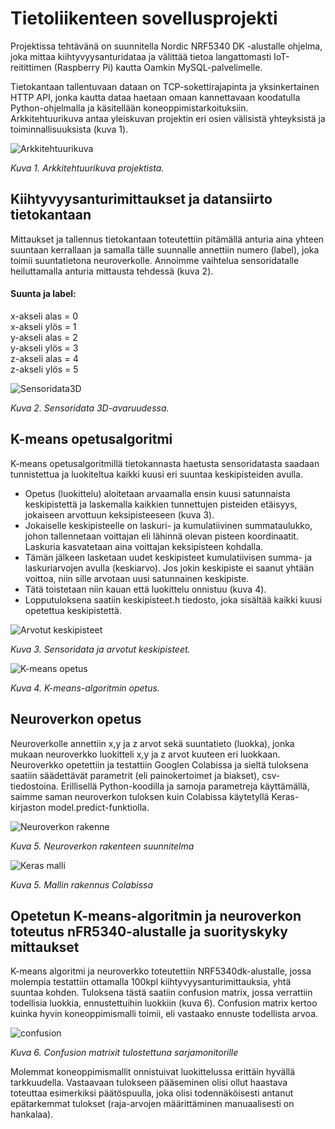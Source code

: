 # Tietoliikenteen sovellusprojekti
Projektissa tehtävänä on suunnitella Nordic NRF5340 DK -alustalle ohjelma, joka mittaa kiihtyvyysanturidataa ja välittää tietoa langattomasti IoT-reitittimen (Raspberry Pi) kautta Oamkin MySQL-palvelimelle.

Tietokantaan tallentuvaan dataan on TCP-sokettirajapinta ja yksinkertainen HTTP API, jonka kautta dataa haetaan omaan kannettavaan koodatulla Python-ohjelmalla ja käsitellään koneoppimistarkoituksiin.  
Arkkitehtuurikuva antaa yleiskuvan projektin eri osien välisistä yhteyksistä ja toiminnallisuuksista (kuva 1).
<br/>

<picture>
 <img alt="Arkkitehtuurikuva" src="arkkitehtuurikuva.png">
</picture>

*Kuva 1. Arkkitehtuurikuva projektista.*

## Kiihtyvyysanturimittaukset ja datansiirto tietokantaan

Mittaukset ja tallennus tietokantaan toteutettiin pitämällä anturia aina yhteen suuntaan kerrallaan ja samalla tälle suunnalle annettiin numero (label), joka toimii suuntatietona neuroverkolle. Annoimme vaihtelua sensoridatalle heiluttamalla anturia mittausta tehdessä (kuva 2).

#### Suunta ja label:  

x-akseli alas = 0  
x-akseli ylös = 1  
y-akseli alas = 2  
y-akseli ylös = 3  
z-akseli alas = 4  
z-akseli ylös = 5

<picture>
 <img alt="Sensoridata3D" src="Sensoridata3D.png">
</picture>

*Kuva 2. Sensoridata 3D-avaruudessa.*

## K-means opetusalgoritmi
K-means opetusalgoritmillä tietokannasta haetusta sensoridatasta saadaan tunnistettua ja luokiteltua kaikki kuusi eri suuntaa keskipisteiden avulla. 
- Opetus (luokittelu) aloitetaan arvaamalla ensin kuusi satunnaista keskipistettä ja laskemalla kaikkien tunnettujen pisteiden etäisyys, jokaiseen arvottuun keksipisteeseen (kuva 3).  
- Jokaiselle keskipisteelle on laskuri- ja kumulatiivinen summataulukko, johon tallennetaan voittajan eli lähinnä olevan pisteen koordinaatit. Laskuria kasvatetaan aina voittajan keksipisteen kohdalla.  
- Tämän jälkeen lasketaan uudet keskipisteet kumulatiivisen summa- ja laskuriarvojen avulla (keskiarvo). Jos jokin keskipiste ei saanut yhtään voittoa, niin sille arvotaan uusi satunnainen keskipiste.  
- Tätä toistetaan niin kauan että luokittelu onnistuu (kuva 4).
- Lopputuloksena saatiin keskipisteet.h tiedosto, joka sisältää kaikki kuusi opetettua keskipistettä.  


<picture>
 <img alt="Arvotut keskipisteet" src="kmeans.png">
</picture>

*Kuva 3. Sensoridata ja arvotut keskipisteet.*

<picture>
 <img alt="K-means opetus" src="kmeans.gif">
</picture>

*Kuva 4. K-means-algoritmin opetus.* 

## Neuroverkon opetus
Neuroverkolle annettiin x,y ja z arvot sekä suuntatieto (luokka), jonka mukaan neuroverkko luokitteli x,y ja z arvot kuuteen eri luokkaan.
Neuroverkko opetettiin ja testattiin Googlen Colabissa ja sieltä tuloksena saatiin säädettävät parametrit (eli painokertoimet ja biakset), csv-tiedostoina. Erillisellä Python-koodilla ja samoja parametreja käyttämällä, saimme saman neuroverkon tuloksen kuin Colabissa käytetyllä Keras-kirjaston model.predict-funktiolla. 

<picture>
 <img alt="Neuroverkon rakenne" src="neuroverkko.png">
</picture>

*Kuva 5. Neuroverkon rakenteen suunnitelma*

<picture>
 <img alt="Keras malli" src="keras.png">
</picture>

*Kuva 5. Mallin rakennus Colabissa*



## Opetetun K-means-algoritmin ja neuroverkon toteutus nFR5340-alustalle ja suorityskyky mittaukset

K-means algoritmi ja neuroverkko toteutettiin NRF5340dk-alustalle, jossa molempia testattiin ottamalla 100kpl kiihtyvyysanturimittauksia, yhtä suuntaa kohden. Tuloksena tästä saatiin confusion matrix, jossa verrattiin todellisia luokkia, ennustettuihin luokkiin (kuva 6). Confusion matrix kertoo kuinka hyvin koneoppimismalli toimii, eli vastaako ennuste todellista arvoa.

<picture>
 <img alt="confusion" src="ConfusionMatrix.png">
</picture>

*Kuva 6. Confusion matrixit tulostettuna sarjamonitorille*

Molemmat koneoppimismallit onnistuivat luokittelussa erittäin hyvällä tarkkuudella. Vastaavaan tulokseen pääseminen olisi ollut haastava toteuttaa esimerkiksi päätöspuulla, joka olisi todennäköisesti antanut epätarkemmat tulokset (raja-arvojen määrittäminen manuaalisesti on hankalaa).